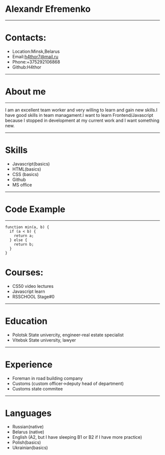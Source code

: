 # Alexandr Efremenko
*****
# Contacts:
+ Location:Minsk,Belarus
+ Email:h4thor7@mail.ru
+ Phone:+375292106868
+ Github:H4thor
*****
# About me
*****
I am an excellent team worker and very willing to learn and gain new skills.I have good skills in team managament.I want to learn Frontend/Javascript because I stopped in development at my current work and I want something new.
*****
# Skills
+ Javascript(basics)
+ HTML(basics)
+ CSS (basics)
+ Github
+ MS office
*****
# Code Example
*****
```
function min(a, b) {
  if (a < b) {
    return a;
  } else {
    return b;
  }
}
```
# Courses:
+ CS50 video lectures
+ Javascript learn
+ RSSCHOOL Stage#0
*****
# Education
+ Polotsk State univercity, engineer-real estate specialist
+ Vitebsk State university, lawyer
*****
# Experience
+ Foreman in road building company
+ Customs (custom officer->deputy head of department)
+ Customs state commitee
*****
# Languages
+ Russian(native)
+ Belarus (native)
+ English (A2, but I have sleeping B1 or B2 if I have more practice)
+ Polish(basics)
+ Ukrainian(basics)